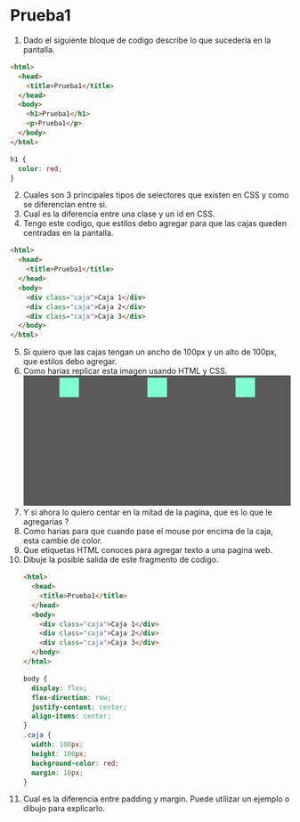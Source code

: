 # Prueba1

1. Dado el siguiente bloque de codigo describe lo que sucederia en la pantalla.
     
  ```html
  <html>
    <head>
      <title>Prueba1</title>
    </head>
    <body>
      <h1>Prueba1</h1>
      <p>Prueba1</p>
    </body>
  </html>
  ```
  ```css
  h1 {
    color: red;
  }
  ```
2. Cuales son 3 principales tipos de selectores que existen en CSS y como se diferencian entre si.
3. Cual es la diferencia entre una clase y un id en CSS.
4. Tengo este codigo, que estilos debo agregar para que las cajas queden centradas en la pantalla.
  
  ```html
  <html>
    <head>
      <title>Prueba1</title>
    </head>
    <body>
      <div class="caja">Caja 1</div>
      <div class="caja">Caja 2</div>
      <div class="caja">Caja 3</div>
    </body>
  </html>
  ```
5. Si quiero que las cajas tengan un ancho de 100px y un alto de 100px, que estilos debo agregar.
6. Como harias replicar esta imagen usando HTML y CSS.  
  ![Imagen](/capturaPrueba.png)
1. Y si ahora lo quiero centar en la mitad de la pagina, que es lo que le agregarias ?
2. Como harias para que cuando pase el mouse por encima de la caja, esta cambie de color.
3. Que etiquetas HTML conoces para agregar texto a una pagina web.
4.  Dibuje la posible salida de este fragmento de codigo.
    ```html
    <html>
      <head>
        <title>Prueba1</title>
      </head>
      <body>
        <div class="caja">Caja 1</div>
        <div class="caja">Caja 2</div>
        <div class="caja">Caja 3</div>
      </body>
    </html>
    ```
    ```css
    body {
      display: flex;
      flex-direction: row;
      justify-content: center;
      align-items: center;
    }
    .caja {
      width: 100px;
      height: 100px;
      background-color: red;
      margin: 10px;
    }
    ```
5.  Cual es la diferencia entre padding y margin. Puede utilizar un ejemplo o dibujo para explicarlo.